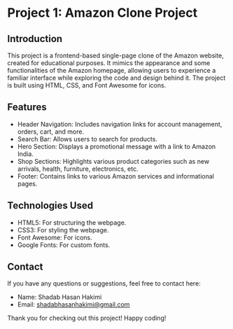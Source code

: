 # Project 1: Amazon Clone Project

## Introduction
This project is a frontend-based single-page clone of the Amazon website, created for educational purposes. It mimics the appearance and some functionalities of the Amazon homepage, allowing users to experience a familiar interface while exploring the code and design behind it. The project is built using HTML, CSS, and Font Awesome for icons.

## Features
- Header Navigation: Includes navigation links for account management, orders, cart, and more.
- Search Bar: Allows users to search for products.
- Hero Section: Displays a promotional message with a link to Amazon India.
- Shop Sections: Highlights various product categories such as new arrivals, health, furniture, electronics, etc.
- Footer: Contains links to various Amazon services and informational pages.

## Technologies Used
- HTML5: For structuring the webpage.
- CSS3: For styling the webpage.
- Font Awesome: For icons.
- Google Fonts: For custom fonts.

## Contact
If you have any questions or suggestions, feel free to contact here:

- Name: Shadab Hasan Hakimi
- Email: shadabhasanhakimi@gmail.com

Thank you for checking out this project! Happy coding!
